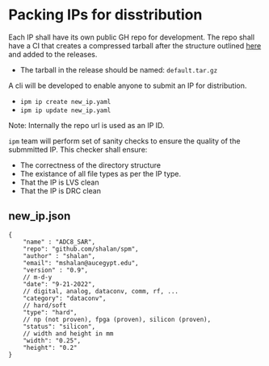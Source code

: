 # Packing IPs for disstribution
Each IP shall have its own public GH repo for development. The repo shall have a CI that creates a compressed tarball after the structure outlined [here](ip_package.md) and added to the releases.
- The tarball in the release should be named:
```default.tar.gz```

A cli will be developed to enable anyone to submit an IP for distribution.

- `ipm ip create new_ip.yaml`
- `ipm ip update new_ip.yaml`

Note: Internally the repo url is used as an IP ID.

`ipm` team will perform set of sanity checks to ensure the quality of the submmitted IP. This checker shall ensure:

- The correctness of the directory structure
- The existance of all file types as per the IP type.
- That the IP is LVS clean
- That the IP is DRC clean

## new_ip.json
```
{
    "name" : "ADC8_SAR",
    "repo": "github.com/shalan/spm",
    "author" : "shalan",
    "email": "mshalan@aucegypt.edu",
    "version" : "0.9",
    // m-d-y
    "date": "9-21-2022",
    // digital, analog, dataconv, comm, rf, ...
    "category": "dataconv",
    // hard/soft
    "type": "hard",
    // np (not proven), fpga (proven), silicon (proven), 
    "status": "silicon",
    // width and height in mm
    "width": "0.25",
    "height": "0.2"
}

```


